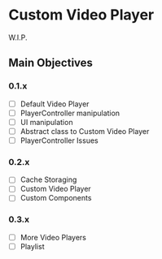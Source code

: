 # Custom Video Player


W.I.P.

## Main Objectives

### 0.1.x
- [ ] Default Video Player  
- [ ] PlayerController manipulation  
- [ ] UI manipulation  
- [ ] Abstract class to Custom Video Player  
- [ ] PlayerController Issues  
### 0.2.x
- [ ] Cache Storaging  
- [ ] Custom Video Player  
- [ ] Custom Components
### 0.3.x
- [ ] More Video Players
- [ ] Playlist